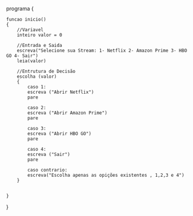 programa
{
	
	funcao inicio()
	{ 
		//Variavel
		inteiro valor = 0
		
		//Entrada e Saida
		escreva("Selecione sua Stream: 1- Netflix 2- Amazon Prime 3- HBO GO 4- Sair")
		leia(valor)

		//Entrutura de Decisão
		escolha (valor)
		{
			caso 1:
			escreva ("Abrir Netflix")
			pare

			caso 2:
			escreva ("Abrir Amazon Prime")
			pare

			caso 3:
			escreva ("Abrir HBO GO")
			pare

			caso 4:
			escreva ("Sair")
			pare

			caso contrario:
			escreva("Escolha apenas as opições existentes , 1,2,3 e 4")
		}
		
		
	}
}
